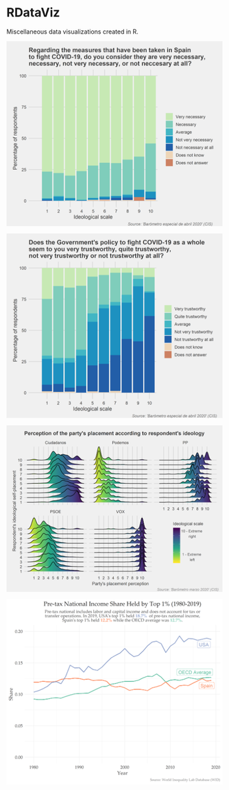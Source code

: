 # RDataViz

Miscellaneous data visualizations created in R. 

![alt text](https://github.com/bhipola/RDataViz/blob/master/Polarization_COVID/p3_4_eng.png)

![alt text](https://github.com/bhipola/RDataViz/blob/master/Polarization_COVID/p7_4_eng.png)

![alt text](https://github.com/bhipola/RDataViz/blob/master/Polarization_COVID/ridgeplot_marzo_eng.png)

![alt text](https://github.com/bhipola/RDataViz/blob/master/WID/top1_sp_usa_oecd.png)

